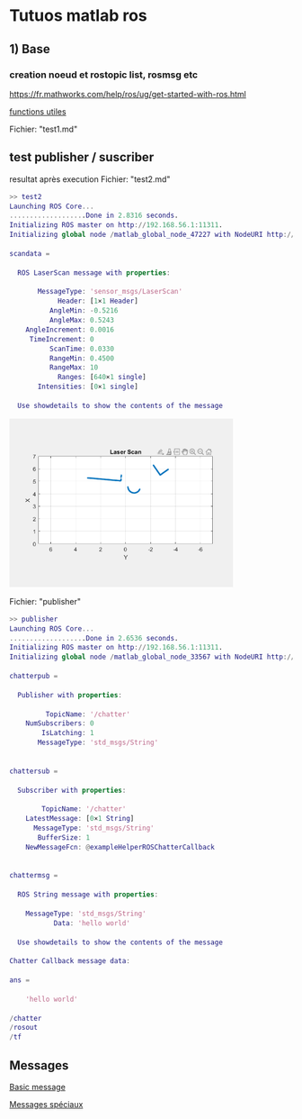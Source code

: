 # Tutuos matlab ros

## 1) Base
### creation noeud et rostopic list, rosmsg etc
https://fr.mathworks.com/help/ros/ug/get-started-with-ros.html

[functions utiles](https://fr.mathworks.com/help/ros/referencelist.html?type=function&category=publishers-and-subscribers&s_tid=CRUX_topnav)

Fichier: "test1.md"

## test publisher / suscriber
resultat après execution
Fichier: "test2.md"
```matlab
>> test2
Launching ROS Core...
...................Done in 2.8316 seconds.
Initializing ROS master on http://192.168.56.1:11311.
Initializing global node /matlab_global_node_47227 with NodeURI http://DESKTOP-K3CV3BK:58462/

scandata = 

  ROS LaserScan message with properties:

       MessageType: 'sensor_msgs/LaserScan'
            Header: [1×1 Header]
          AngleMin: -0.5216
          AngleMax: 0.5243
    AngleIncrement: 0.0016
     TimeIncrement: 0
          ScanTime: 0.0330
          RangeMin: 0.4500
          RangeMax: 10
            Ranges: [640×1 single]
       Intensities: [0×1 single]

  Use showdetails to show the contents of the message
  ```

<img src="test2.png"  alt="resultat /scan" height="300"/>

Fichier: "publisher"

```matlab
>> publisher
Launching ROS Core...
...................Done in 2.6536 seconds.
Initializing ROS master on http://192.168.56.1:11311.
Initializing global node /matlab_global_node_33567 with NodeURI http://DESKTOP-K3CV3BK:59467/

chatterpub = 

  Publisher with properties:

         TopicName: '/chatter'
    NumSubscribers: 0
        IsLatching: 1
       MessageType: 'std_msgs/String'


chattersub = 

  Subscriber with properties:

        TopicName: '/chatter'
    LatestMessage: [0×1 String]
      MessageType: 'std_msgs/String'
       BufferSize: 1
    NewMessageFcn: @exampleHelperROSChatterCallback


chattermsg = 

  ROS String message with properties:

    MessageType: 'std_msgs/String'
           Data: 'hello world'

  Use showdetails to show the contents of the message

Chatter Callback message data: 

ans =

    'hello world'

/chatter
/rosout 
/tf     
```

## Messages

[Basic message](https://fr.mathworks.com/help/ros/ug/work-with-basic-ros-messages.html)

[Messages spéciaux](https://fr.mathworks.com/help/ros/ug/work-with-specialized-ros-messages.html)
